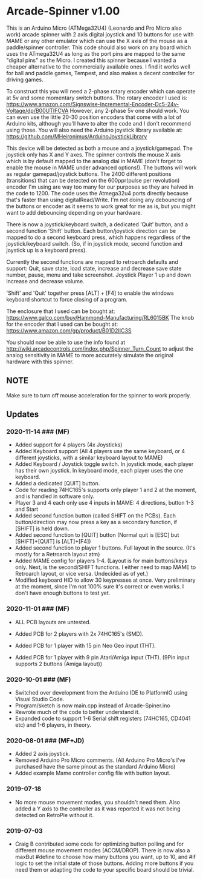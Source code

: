 # Arcade-Spinner v1.00
This is an Arduino Micro (ATMega32U4) (Leonardo and Pro Micro also work) arcade spinner with 2 axis digital joystick and 10 buttons for use with MAME or any other emulator which can use the X axis of the mouse as a paddle/spinner controller. This code should also work on any board which uses the ATmega32U4 as long as the port pins are mapped to the same "digital pins" as the Micro. I created this spinner because I wanted a cheaper alternative to the commercially available ones. I find it works well for ball and paddle games, Tempest, and also makes a decent controller for driving games.

To construct this you will need a 2-phase rotary encoder which can operate at 5v and some momentary switch buttons. The rotary encoder I used is: https://www.amazon.com/Signswise-Incremental-Encoder-Dc5-24v-Voltage/dp/B00UTIFCVA 
However, any 2-phase 5v one should work. You can even use the little 20-30 position encoders that come with a lot of Arduino kits, although you'll have to alter the code and I don't recommend using those. You will also need the Arduino joystick library available at: https://github.com/MHeironimus/ArduinoJoystickLibrary

This device will be detected as both a mouse and a joystick/gamepad. The joystick only has X and Y axes. The spinner controls the mouse X axis which is by default mapped to the analog dial in MAME (don't forget to enable the mouse in MAME under advanced options!). The buttons will work as regular gamepad/joystick buttons. The 2400 different positions (transitions) that can be detected on the 600ppr(pulse per revolution) encoder I'm using are way too many for our purposes so they are halved in the code to 1200. The code uses the Atmega32u4 ports directly because that's faster than using digitalRead/Write. I'm not doing any debouncing of the buttons or encoder as it seems to work great for me as is, but you might want to add debouncing depending on your hardware.

There is now a joystick/keyboard switch, a dedicated 'Quit' button, and a second function 'Shift' button. Each button/joystick direction can be mapped to do a second keyboard press, which happens regardless of the joystick/keyboard switch. (So, if in joystick mode, second function and joystick up is a keyboard press).

Currently the second functions are mapped to retroarch defaults and support: Quit, save state, load state, increase and decrease save state number, pause, menu and take screenshot. Joystick Player 1 up and down increase and decrease volume.

'Shift' and 'Quit' together press [ALT] + [F4] to enable the windows keyboard shortcut to force closing of a program.

The enclosure that I used can be bought at: https://www.galco.com/buy/Hammond-Manufacturing/RL6015BK
The knob for the encoder that I used can be bought at: https://www.amazon.com/gp/product/B01D2IIC3S


You should now be able to use the info found at http://wiki.arcadecontrols.com/index.php/Spinner_Turn_Count to adjust the analog sensitivity in MAME to more accurately simulate the original hardware with this spinner. 


## NOTE ##

Make sure to turn off mouse acceleration for the spinner to work properly.



## Updates ##

### 2020-11-14 ### (MF)

* Added support for 4 players (4x Joysticks)
* Added Keyboard support (All 4 players use the same keyboard, or 4 different joysticks, with a similar keyboard layout to MAME)
* Added Keyboard / Joystick toggle switch. In joystick mode, each player has their own joystick. In keyboard mode, each player uses the one keyboard.
* Added a dedicated [QUIT] button.
* Code for reading 74HC165's supports only player 1 and 2 at the moment, and is handled in software only.
* Player 3 and 4 each only use 4 inputs in MAME: 4 directions, button 1-3 and Start
* Added second function button (called SHIFT on the PCBs). Each button/direction may now press a key as a secondary function, if [SHIFT] is held down.
* Added second function to [QUIT] button (Normal quit is [ESC] but [SHIFT]+[QUIT] is [ALT]+[F4])
* Added second function to player 1 buttons. Full layout in the source. (It's mostly for a Retroarch layout atm)
* Added MAME config for players 1-4. (Layout is for main buttons/keys only. Next, is the second/SHIFT functions. I either need to map MAME to Retroarch layout, or vice versa. Undecided as of yet.)
* Modified keyboard HID to allow 30 keypresses at once. Very preliminary at the moment, since I'm not 100% sure it's correct or even works. I don't have enough buttons to test yet.



### 2020-11-01 ### (MF)

* ALL PCB layouts are untested.

* Added PCB for 2 players with 2x 74HC165's (SMD).
* Added PCB for 1 player with 15 pin Neo Geo input (THT).
* Added PCB for 1 player with 9 pin Atari/Amiga input (THT). (9Pin input supports 2 buttons (Amiga layout))



### 2020-10-01 ### (MF)

* Switched over development from the Arduino IDE to PlatformIO using Visual Studio Code.
* Program/sketch is now main.cpp instead of Arcade-Spiner.ino
* Rewrote much of the code to better understand it.
* Expanded code to support 1-6 Serial shift registers (74HC165, CD4041 etc) and 1-6 players, in theory.



### 2020-08-01 ### (MF+JD)

* Added 2 axis joystick.
* Removed Arduino Pro Micro comments. (All Arduino Pro Micro's I've purchased have the same pinout as the standard Arduino Micro)
* Added example Mame controller config file with button layout.



### 2019-07-18 ###

* No more mouse movement modes, you shouldn't need them. Also added a Y axis to the controller as it was reported it was not being detected on RetroPie without it. 



### 2019-07-03 ###

* Craig B contributed some code for optimizing button polling and for different mouse movement modes (ACCM/DROP). There is now also a maxBut #define to choose how many buttons you want, up to 10, and #if logic to set the initial state of those buttons. Adding more buttons if you need them or adapting the code to your specific board should be trivial.
